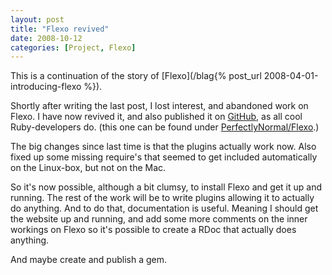 ```yaml
---
layout: post
title: "Flexo revived"
date: 2008-10-12
categories: [Project, Flexo]
---
```


This is a continuation of the story of [Flexo](/blag{% post_url 2008-04-01-introducing-flexo %}).

Shortly after writing the last post, I lost interest, and abandoned work on Flexo. I have now revived it, and also published it on [GitHub](http://github.com/), as all cool Ruby-developers do. (this one can be found under [PerfectlyNormal/Flexo](http://github.com/PerfectlyNormal/flexo).)

The big changes since last time is that the plugins actually work now. Also fixed up some missing require's that seemed to get included automatically on the Linux-box, but not on the Mac.

So it's now possible, although a bit clumsy, to install Flexo and get it up and running. The rest of the work will be to write plugins allowing it to actually do anything. And to do that, documentation is useful. Meaning I should get the website up and running, and add some more comments on the inner workings on Flexo so it's possible to create a RDoc that actually does anything.

And maybe create and publish a gem.
